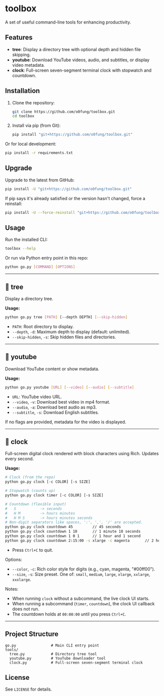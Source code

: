 
# toolbox

A set of useful command-line tools for enhancing productivity.

## Features

- **tree**: Display a directory tree with optional depth and hidden file skipping.
- **youtube**: Download YouTube videos, audio, and subtitles, or display video metadata.
- **clock**: Full-screen seven-segment terminal clock with stopwatch and countdown.

## Installation

1. Clone the repository:
	```sh
	git clone https://github.com/o0fung/toolbox.git
	cd toolbox
	```
2. Install via pip (from Git):
	```sh
	pip install "git+https://github.com/o0fung/toolbox.git"
	```

Or for local development:
```sh
pip install -r requirements.txt
```

## Upgrade

Upgrade to the latest from GitHub:
```sh
pip install -U "git+https://github.com/o0fung/toolbox.git"
```

If pip says it's already satisfied or the version hasn't changed, force a reinstall:
```sh
pip install -U --force-reinstall "git+https://github.com/o0fung/toolbox.git"
```

## Usage

Run the installed CLI:
```sh
toolbox --help
```

Or run via Python entry point in this repo:
```sh
python go.py [COMMAND] [OPTIONS]
```


---

## 🚩 tree

Display a directory tree.

**Usage:**
```sh
python go.py tree [PATH] [--depth DEPTH] [--skip-hidden]
```

- `PATH`: Root directory to display.
- `--depth`, `-d`: Maximum depth to display (default: unlimited).
- `--skip-hidden`, `-s`: Skip hidden files and directories.

---

## 🚩 youtube

Download YouTube content or show metadata.

**Usage:**
```sh
python go.py youtube [URL] [--video] [--audio] [--subtitle]
```

- `URL`: YouTube video URL.
- `--video`, `-v`: Download best video in mp4 format.
- `--audio`, `-a`: Download best audio as mp3.
- `--subtitle`, `-s`: Download English subtitles.

If no flags are provided, metadata for the video is displayed.

---

## 🚩 clock

Full-screen digital clock rendered with block characters using Rich. Updates every second.

**Usage:**
```sh
# Clock (from the repo)
python go.py clock [-c COLOR] [-s SIZE]

# Stopwatch (counts up)
python go.py clock timer [-c COLOR] [-s SIZE]

# Countdown (flexible input)
#   S           -> seconds
#   H M         -> hours minutes
#   H M S       -> hours minutes seconds
# Non-digit separators like spaces, ':', ',', '/' are accepted.
python go.py clock countdown 45			// 45 seconds
python go.py clock countdown 1 10		// 1 minute 10 seconds
python go.py clock countdown 1 0 1		// 1 hour and 1 second
python go.py clock countdown 2:15:00 -s xlarge -c magenta		// 2 hours 15 minutes
```

- Press `Ctrl+C` to quit.

Options:
- `--color`, `-c`: Rich color style for digits (e.g., cyan, magenta, "#00ff00").
- `--size`, `-s`: Size preset. One of: `small`, `medium`, `large`, `xlarge`, `xxlarge`, `xxxlarge`.

Notes:
- When running `clock` without a subcommand, the live clock UI starts.
- When running a subcommand (`timer`, `countdown`), the clock UI callback does not run.
- The countdown holds at `00:00:00` until you press `Ctrl+C`.

---

## Project Structure

```
go.py                # Main CLI entry point
tools/
  tree.py            # Directory tree tool
  youtube.py         # YouTube downloader tool
  clock.py           # Full-screen seven-segment terminal clock
```

## License

See `LICENSE` for details.
